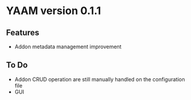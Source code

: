 # YAAM version 0.1.1

## Features

* Addon metadata management improvement

## To Do

* Addon CRUD operation are still manually handled on the configuration file
* GUI
